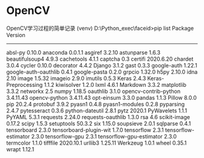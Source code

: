 # OpenCV
OpenCV学习过程的简单记录
(venv) D:\Python_exec\faceid>pip list
Package                  Version
------------------------ ---------
absl-py                  0.10.0
anaconda                 0.0.1.1
asgiref                  3.2.10
astunparse               1.6.3
beautifulsoup4           4.9.3
cachetools               4.1.1
captcha                  0.3
certifi                  2020.6.20
chardet                  3.0.4
cycler                   0.10.0
decorator                4.4.2
Django                   3.1.2
gast                     0.3.3
google-auth              1.22.1
google-auth-oauthlib     0.4.1
google-pasta             0.2.0
grpcio                   1.32.0
h5py                     2.10.0
idna                     2.10
image                    1.5.32
imageio                  2.9.0
imutils                  0.5.3
Keras                    2.4.3
Keras-Preprocessing      1.1.2
kiwisolver               1.2.0
lxml                     4.6.1
Markdown                 3.3.2
matplotlib               3.3.2
networkx                 2.5
numpy                    1.18.5
oauthlib                 3.1.0
opencv-contrib-python    3.4.11.43
opencv-python            3.4.11.43
opt-einsum               3.3.0
pandas                   1.1.3
Pillow                   8.0.0
pip                      20.2.4
protobuf                 3.9.2
pyasn1                   0.4.8
pyasn1-modules           0.2.8
pyparsing                2.4.7
pytesseract              0.3.6
python-dateutil          2.8.1
pytz                     2020.1
PyWavelets               1.1.1
PyYAML                   5.3.1
requests                 2.24.0
requests-oauthlib        1.3.0
rsa                      4.6
scikit-image             0.17.2
scipy                    1.5.3
setuptools               50.3.2
six                      1.15.0
soupsieve                2.0.1
sqlparse                 0.4.1
tensorboard              2.3.0
tensorboard-plugin-wit   1.7.0
tensorflow               2.3.1
tensorflow-estimator     2.3.0
tensorflow-gpu           2.3.1
tensorflow-gpu-estimator 2.3.0
termcolor                1.1.0
tifffile                 2020.10.1
urllib3                  1.25.11
Werkzeug                 1.0.1
wheel                    0.35.1
wrapt                    1.12.1
